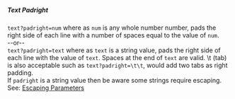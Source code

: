 ##### Text Padright

`text?padright=num` where as `num` is any whole number number, pads the right side of each line with a number of spaces
equal to the value of `num`.  
--or--  
`text?padright=text` where as `text` is a string value, pads the right side of each line with the value of `text`.
Spaces at the end of `text` are valid. \t (tab) is also acceptable such as `text?padright=\t\t`, would add two tabs as right padding.  
If `padright` is a string value then be aware some strings require escaping.  
See: [Escaping Parameters](/grunt-build-include/pages/Docs/misc/EscapingParameters.html)  
